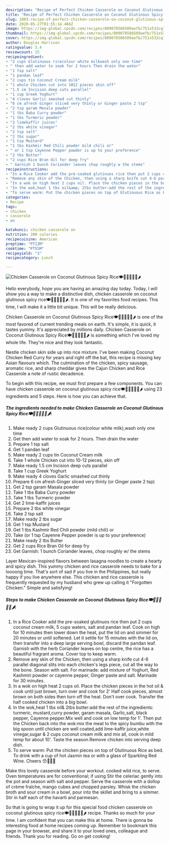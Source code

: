 ```yaml
---
description: "Recipe of Perfect Chicken Casserole on Coconut Glutinous Spicy Rice🍽🍾🍷🐣🍜🍋🌶"
title: "Recipe of Perfect Chicken Casserole on Coconut Glutinous Spicy Rice🍽🍾🍷🐣🍜🍋🌶"
slug: 1803-recipe-of-perfect-chicken-casserole-on-coconut-glutinous-spicy-rice
date: 2020-05-27T01:55:14.466Z
image: https://img-global.cpcdn.com/recipes/809078586509aefb/751x532cq70/chicken-casserole-on-coconut-glutinous-spicy-rice🍽🍾🍷🐣🍜🍋🌶-recipe-main-photo.jpg
thumbnail: https://img-global.cpcdn.com/recipes/809078586509aefb/751x532cq70/chicken-casserole-on-coconut-glutinous-spicy-rice🍽🍾🍷🐣🍜🍋🌶-recipe-main-photo.jpg
cover: https://img-global.cpcdn.com/recipes/809078586509aefb/751x532cq70/chicken-casserole-on-coconut-glutinous-spicy-rice🍽🍾🍷🐣🍜🍋🌶-recipe-main-photo.jpg
author: Douglas Harrison
ratingvalue: 3.4
reviewcount: 15
recipeingredient:
- "2 cups Glutinuous ricecolour white milkwash only one time"
- " then add water to soak for 2 hours Then drain the water"
- "1 tsp salt"
- "1 pandan leaf"
- "2 cups tin Coconut Cream milk"
- "1 whole Chicken cut into 1012 pieces skin off"
- "1.5 cm Incision deep cuts parallel"
- "1 cup Greek Yoghurt"
- "4 cloves Garlic smashed cut thinly"
- "6 cm afresh Ginger sliced very thinly or Ginger paste 2 tsp"
- "2 tsp garam Masala powder"
- "1 tbs Baba Curry powder"
- "1 tbs Turmeric powder"
- "2 limekaffir juices"
- "2 tbs white vinegar"
- "2 tsp salt"
- "2 tbs sugar"
- "1 tsp Mustard"
- "1 tbs Kashmir Red Chili powder mild chili or"
- " or 1 tsp Cayenne Pepper powder is up to your preference"
- "2 tbs Butter"
- "2 cups Rice Bran Oil for deep fry"
- " Garnish 1 bunch Coriander leaves chop roughly w the stems"
recipeinstructions:
- "In a Rice Cooker add the pre-soaked glutinuos rice then put 2 cups coconut cream milk, 5 cups waters, salt and pandan leaf. Cook on high for 10 minutes then lower down the heat, put the lid on and simmer for 20 minutes or until softened. Let it settle for 15 minutes with the lid on, then transfer into a deep large serving bowl, discard the pandan leaf. Garnish with the herb Coriander leaves on top centre, the rice has a beautiful fragrant aroma. Cover top to keep warm."
- "Remove any skin of the Chicken, then using a sharp knife cut 4-6 parallel diagonal slits into each chicken&#39;s legs piece, cut all the way to the bone. Season with salt. For marinade: add mixture of Yoghurt, Red Kashmiri powder or cayenne pepper, Ginger paste and salt. Marinade for 30 minutes."
- "In a wok on high heat 2 cups oil. Place the chicken pieces in the hot oil &amp; cook until just brown, turn over and cook for 2&#39; Half cook pieces, almost brown on both sides then turn off the heat. Don&#39;t over cook. Transfer the half cooked chicken into a big bowl."
- "In the wok,heat 1 tbs oil&amp; 2tbs butter:add the rest of the ingredients: turmeric, mustard,curry powder, garam masala, Garlic,salt, black pepper, Cayenne pepper.Mix well and cook on low temp for 1&#39;. Then put the Chicken back into the wok:mix the meat to the spicy bumbu with the big spoon until chicken are well coated,add lime-kaffir juice,white vinegar,sugar &amp; 2 cups coconut cream milk and mix all, cook in mild temp for about 10&#39;. Taste the season.Remove chicken into serving deep dish."
- "To serve warm: Put the chicken pieces on top of Glutinuous Rice as bed. To drink with a cup of hot Jasmin tea or with a glass of Sparkling Red Wine. Cheers 😙🍲🎊🎈"
categories:
- Recipe
tags:
- chicken
- casserole
- on

katakunci: chicken casserole on 
nutrition: 200 calories
recipecuisine: American
preptime: "PT13M"
cooktime: "PT55M"
recipeyield: "3"
recipecategory: Lunch

---
```



![Chicken Casserole on Coconut Glutinous Spicy Rice🍽🍾🍷🐣🍜🍋🌶](https://img-global.cpcdn.com/recipes/809078586509aefb/751x532cq70/chicken-casserole-on-coconut-glutinous-spicy-rice🍽🍾🍷🐣🍜🍋🌶-recipe-main-photo.jpg)

Hello everybody, hope you are having an amazing day today. Today, I will show you a way to make a distinctive dish, chicken casserole on coconut glutinous spicy rice🍽🍾🍷🐣🍜🍋🌶. It is one of my favorites food recipes. This time, I will make it a little bit unique. This will be really delicious.

Chicken Casserole on Coconut Glutinous Spicy Rice🍽🍾🍷🐣🍜🍋🌶 is one of the most favored of current trending meals on earth. It's simple, it is quick, it tastes yummy. It's appreciated by millions daily. Chicken Casserole on Coconut Glutinous Spicy Rice🍽🍾🍷🐣🍜🍋🌶 is something which I've loved my whole life. They're nice and they look fantastic.

Nestle chicken skin side up into rice mixture. I&#39;ve been making Coconut Chicken Red Curry for years and right off the bat, this recipe is missing key Asian flavours which. The culmination of the chicken, spicy sausage, aromatic rice, and sharp cheddar gives the Cajun Chicken and Rice Casserole a note of rustic decadence.


To begin with this recipe, we must first prepare a few components. You can have chicken casserole on coconut glutinous spicy rice🍽🍾🍷🐣🍜🍋🌶 using 23 ingredients and 5 steps. Here is how you can achieve that.

<!--inarticleads1-->

##### The ingredients needed to make Chicken Casserole on Coconut Glutinous Spicy Rice🍽🍾🍷🐣🍜🍋🌶:

1. Make ready 2 cups Glutinuous rice(colour white milk),wash only one time
1. Get  then add water to soak for 2 hours. Then drain the water
1. Prepare 1 tsp salt
1. Get 1 pandan leaf
1. Make ready 2 cups tin Coconut Cream milk
1. Take 1 whole Chicken cut into 10-12 pieces, skin off
1. Make ready 1.5 cm Incision deep cuts parallel
1. Take 1 cup Greek Yoghurt
1. Make ready 4 cloves Garlic smashed cut thinly
1. Prepare 6 cm afresh Ginger sliced very thinly (or Ginger paste 2 tsp)
1. Get 2 tsp garam Masala powder
1. Take 1 tbs Baba Curry powder
1. Take 1 tbs Turmeric powder
1. Get 2 lime-kaffir juices
1. Prepare 2 tbs white vinegar
1. Take 2 tsp salt
1. Make ready 2 tbs sugar
1. Get 1 tsp Mustard
1. Get 1 tbs Kashmir Red Chili powder (mild chili) or
1. Take  (or 1 tsp Cayenne Pepper powder is up to your preference)
1. Make ready 2 tbs Butter
1. Get 2 cups Rice Bran Oil for deep fry
1. Get  Garnish: 1 bunch Coriander leaves, chop roughly w/ the stems


Layer Mexican-inspired flavors between lasagna noodles to create a hearty and spicy dish. This yummy chicken and rice casserole needs to bake for a loooong time. That&#39;s sort of sad if you live in the Philippines, but really happy if you live anywhere else. This chicken and rice casserole is frequently requested by my husband who grew up calling it &#34;Forgotten Chicken.&#34; Simple and satisfying! 

<!--inarticleads2-->

##### Steps to make Chicken Casserole on Coconut Glutinous Spicy Rice🍽🍾🍷🐣🍜🍋🌶:

1. In a Rice Cooker add the pre-soaked glutinuos rice then put 2 cups coconut cream milk, 5 cups waters, salt and pandan leaf. Cook on high for 10 minutes then lower down the heat, put the lid on and simmer for 20 minutes or until softened. Let it settle for 15 minutes with the lid on, then transfer into a deep large serving bowl, discard the pandan leaf. Garnish with the herb Coriander leaves on top centre, the rice has a beautiful fragrant aroma. Cover top to keep warm.
1. Remove any skin of the Chicken, then using a sharp knife cut 4-6 parallel diagonal slits into each chicken&#39;s legs piece, cut all the way to the bone. Season with salt. For marinade: add mixture of Yoghurt, Red Kashmiri powder or cayenne pepper, Ginger paste and salt. Marinade for 30 minutes.
1. In a wok on high heat 2 cups oil. Place the chicken pieces in the hot oil &amp; cook until just brown, turn over and cook for 2&#39; Half cook pieces, almost brown on both sides then turn off the heat. Don&#39;t over cook. Transfer the half cooked chicken into a big bowl.
1. In the wok,heat 1 tbs oil&amp; 2tbs butter:add the rest of the ingredients: turmeric, mustard,curry powder, garam masala, Garlic,salt, black pepper, Cayenne pepper.Mix well and cook on low temp for 1&#39;. Then put the Chicken back into the wok:mix the meat to the spicy bumbu with the big spoon until chicken are well coated,add lime-kaffir juice,white vinegar,sugar &amp; 2 cups coconut cream milk and mix all, cook in mild temp for about 10&#39;. Taste the season.Remove chicken into serving deep dish.
1. To serve warm: Put the chicken pieces on top of Glutinuous Rice as bed. To drink with a cup of hot Jasmin tea or with a glass of Sparkling Red Wine. Cheers 😙🍲🎊🎈


Make this lovely casserole before your workout. cooked wild rice, to serve. Oven temperatures are for conventional; if using Stir the celeriac gently into the pot and season with salt and pepper. Serve the casserole with a dollop of crème fraîche, mango cubes and chopped parsley. Whisk the chicken broth and sour cream in a bowl, pour into the skillet and bring to a simmer. Stir in half each of the havarti and parmesan. 

So that is going to wrap it up for this special food chicken casserole on coconut glutinous spicy rice🍽🍾🍷🐣🍜🍋🌶 recipe. Thanks so much for your time. I am confident that you can make this at home. There is gonna be interesting food at home recipes coming up. Remember to bookmark this page in your browser, and share it to your loved ones, colleague and friends. Thank you for reading. Go on get cooking!

